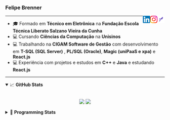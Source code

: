 <h3>Felipe Brenner</h3>

<a href="https://app.rocketseat.com.br/me/felipe-de-oliveira-brenner-conta-ignite" target="_blank" rel="nofollow"><img align="right" width="23rem" src="./assets/rocketseat.png" alt="Rocketseat: @felipe-de-oliveira-brenner-conta-ignite"/></a>
<a href="https://www.instagram.com/felipeobrenner/" target="_blank" rel="nofollow"><img align="right" width="23rem" src="./assets/instagram.png" alt="Instagram: @felipeobrenner"/></a>
<a href="https://www.linkedin.com/in/felipe-de-oliveira-brenner/" target="_blank" rel="nofollow"><img align="right" width="23rem" src="./assets/linkedin.png" alt="LinkedIn: @felipe-de-oliveira-brenner"/></a>

---

- 🎓 Formado em **Técnico em Eletrônica** na **Fundação Escola Técnica Liberato Salzano Vieira da Cunha**
- 💻 Cursando **Ciências da Computação** na **Unisinos**
- 💻 Trabalhando na **CIGAM Software de Gestão** com desenvolvimento em **T-SQL (SQL Server)** , **PL/SQL (Oracle)**, **Magic (uniPaaS e xpa)** e **React.js**
- 💻 Experiência com projetos e estudos em **C++** e **Java** e estudando **React.js**

---

<details open>
  <summary>📈 <b>GitHub Stats</b></summary>
  <br>
  <p align="center">
  <img src="https://github-readme-stats.vercel.app/api?username=felipebrenner&show_icons=true&theme=dark"/>
  <img src="https://github-readme-stats.vercel.app/api/top-langs/?username=felipebrenner&layout=compact&theme=dark">
  </p>

</details>

<details>
  <summary>🤖 <b>Programming Stats</b></summary>
  <br/>

  <!--START_SECTION:waka-->
**🐱 My Github Data** 

> 🏆 496 Contributions in the Year 2021
 > 
> 📦 115.1 kB Used in Github's Storage 
 > 
> 🚫 Not Opted to Hire
 > 
> 📜 20 Public Repositories 
 > 
> 🔑 0 Private Repositories  
 > 
**I'm a Night 🦉** 

```text
🌞 Morning    39 commits     ██░░░░░░░░░░░░░░░░░░░░░░░   8.02% 
🌆 Daytime    125 commits    ██████░░░░░░░░░░░░░░░░░░░   25.72% 
🌃 Evening    299 commits    ███████████████░░░░░░░░░░   61.52% 
🌙 Night      23 commits     █░░░░░░░░░░░░░░░░░░░░░░░░   4.73%

```
📅 **I'm Most Productive on Sunday** 

```text
Monday       74 commits     ███░░░░░░░░░░░░░░░░░░░░░░   15.23% 
Tuesday      106 commits    █████░░░░░░░░░░░░░░░░░░░░   21.81% 
Wednesday    51 commits     ██░░░░░░░░░░░░░░░░░░░░░░░   10.49% 
Thursday     49 commits     ██░░░░░░░░░░░░░░░░░░░░░░░   10.08% 
Friday       27 commits     █░░░░░░░░░░░░░░░░░░░░░░░░   5.56% 
Saturday     61 commits     ███░░░░░░░░░░░░░░░░░░░░░░   12.55% 
Sunday       118 commits    ██████░░░░░░░░░░░░░░░░░░░   24.28%

```


📊 **This Week I Spent My Time On** 

```text
💬 Programming Languages: 
JavaScript               13 hrs 29 mins      ███████████░░░░░░░░░░░░░░   44.92% 
TypeScript               5 hrs 23 mins       ████░░░░░░░░░░░░░░░░░░░░░   17.95% 
JSX                      4 hrs 44 mins       ████░░░░░░░░░░░░░░░░░░░░░   15.8% 
JSON                     3 hrs 7 mins        ██░░░░░░░░░░░░░░░░░░░░░░░   10.43% 
Markdown                 2 hrs 12 mins       █░░░░░░░░░░░░░░░░░░░░░░░░   7.37%

🔥 Editors: 
VS Code                  30 hrs 2 mins       █████████████████████████   100.0%

🐱‍💻 Projects: 
www_CGFrontEnd           19 hrs 54 mins      ████████████████░░░░░░░░░   66.28% 
ignite-reactjs-ignews    4 hrs 45 mins       ████░░░░░░░░░░░░░░░░░░░░░   15.87% 
ignite-reactjs-perfreact 2 hrs 20 mins       ██░░░░░░░░░░░░░░░░░░░░░░░   7.78% 
ignite-reactjs-desafios  1 hr 19 mins        █░░░░░░░░░░░░░░░░░░░░░░░░   4.39% 
www_CGFrontTemplate      1 hr                ░░░░░░░░░░░░░░░░░░░░░░░░░   3.38%

💻 Operating System: 
Linux                    18 hrs 36 mins      ███████████████░░░░░░░░░░   61.94% 
Windows                  11 hrs 25 mins      █████████░░░░░░░░░░░░░░░░   38.06%

```

**I Mostly Code in TypeScript** 

```text
TypeScript               8 repos             ██████████░░░░░░░░░░░░░░░   42.11% 
Java                     3 repos             ████░░░░░░░░░░░░░░░░░░░░░   15.79% 
CSS                      2 repos             ██░░░░░░░░░░░░░░░░░░░░░░░   10.53% 
Assembly                 1 repo              █░░░░░░░░░░░░░░░░░░░░░░░░   5.26% 
HTML                     1 repo              █░░░░░░░░░░░░░░░░░░░░░░░░   5.26%

```



 Last Updated on 16/08/2021
<!--END_SECTION:waka-->
</details>
